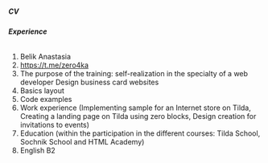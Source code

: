 ##### **CV**

###### **_Experience_**
1. Belik Anastasia
2. https://t.me/zero4ka
3. The purpose of the training: self-realization in the specialty of a web developer
Design business card websites
4. Basics layout
5. Code examples
6. Work experience (Implementing sample for an Internet store
   on Tilda, Creating a landing page on Tilda using zero
   blocks, Design creation for invitations to events)
7. Education
(within the participation in the different
courses: Tilda School, Sochnik School and
HTML Academy)
8. English B2
